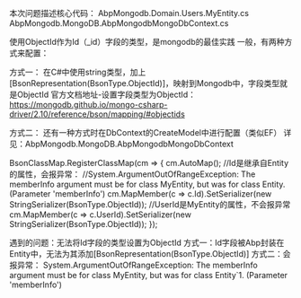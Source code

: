        
本次问题描述核心代码：
AbpMongodb.Domain.Users.MyEntity.cs
AbpMongodb.MongoDB.AbpMongodbMongoDbContext.cs      
       
       
 使用ObjectId作为Id（_id）字段的类型，是mongodb的最佳实践
 一般，有两种方式来配置：

 方式一：
 在C#中使用string类型，加上[BsonRepresentation(BsonType.ObjectId)]，映射到Mongodb中，字段类型就是ObjectId
 官方文档地址-设置字段类型为ObjectId：https://mongodb.github.io/mongo-csharp-driver/2.10/reference/bson/mapping/#objectids

 方式二：
 还有一种方式时在DbContext的CreateModel中进行配置（类似EF）
 详见：AbpMongodb.MongoDB.AbpMongodbMongoDbContext
  
 BsonClassMap.RegisterClassMap<MyEntity>(cm =>
 {
 cm.AutoMap();
 //Id是继承自Entity的属性，会报异常：
 //System.ArgumentOutOfRangeException: The memberInfo argument must be for class MyEntity, but was for class Entity. (Parameter 'memberInfo')
 cm.MapMember(c => c.Id).SetSerializer(new StringSerializer(BsonType.ObjectId));
 //UserId是MyEntity的属性，不会报异常
 cm.MapMember(c => c.UserId).SetSerializer(new StringSerializer(BsonType.ObjectId));
 });


 遇到的问题：无法将Id字段的类型设置为ObjectId
 方式一：Id字段被Abp封装在Entity中，无法为其添加[BsonRepresentation(BsonType.ObjectId)]
 方式二：会报异常：
 System.ArgumentOutOfRangeException: The memberInfo argument must be for class MyEntity, but was for class Entity`1. (Parameter 'memberInfo')
